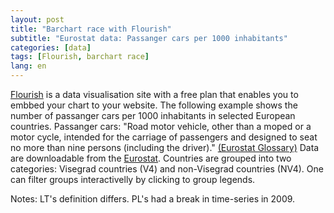 ```yaml
---
layout: post
title: "Barchart race with Flourish"
subtitle: "Eurostat data: Passanger cars per 1000 inhabitants"
categories: [data]
tags: [Flourish, barchart race]
lang: en
---
```


[Flourish](https://flourish.studio/) is a data visualisation site with a free plan that enables you to embbed your chart to your website. 
The following example shows the number of passanger cars per 1000 inhabitants in selected European countries. Passanger cars: "Road motor vehicle, other than a moped or a motor cycle, intended for the carriage of passengers and designed to seat no more than nine persons (including the driver)." [(Eurostat Glossary)](https://ec.europa.eu/eurostat/documents/3859598/5911341/KS-RA-10-028-EN.PDF/6ddd731e-0936-455a-be6b-eac624a83db4) Data are downloadable from the [Eurostat](http://appsso.eurostat.ec.europa.eu/nui/show.do?query=BOOKMARK_DS-052122_QID_-4B22AAB2_UID_-3F171EB0&layout=TIME,C,X,0;GEO,L,Y,0;UNIT,L,Z,0;INDICATORS,C,Z,1;&zSelection=DS-052122UNIT,THS;DS-052122INDICATORS,OBS_FLAG;&rankName1=UNIT_1_2_-1_2&rankName2=INDICATORS_1_2_-1_2&rankName3=TIME_1_0_0_0&rankName4=GEO_1_2_0_1&sortC=ASC_-1_FIRST&rStp=&cStp=&rDCh=&cDCh=&rDM=true&cDM=true&footnes=false&empty=false&wai=false&time_mode=NONE&time_most_recent=false&lang=EN&cfo=%23%23%23%2C%23%23%23.%23%23%23). Countries are grouped into two categories: Visegrad countries (V4) and non-Visegrad countries (NV4). One can filter groups interactivelly by clicking to group legends. 

<div class="flourish-embed" data-src="visualisation/479909"></div><script src="https://public.flourish.studio/resources/embed.js"></script>

Notes: LT's definition differs. PL's had a break in time-series in 2009. 